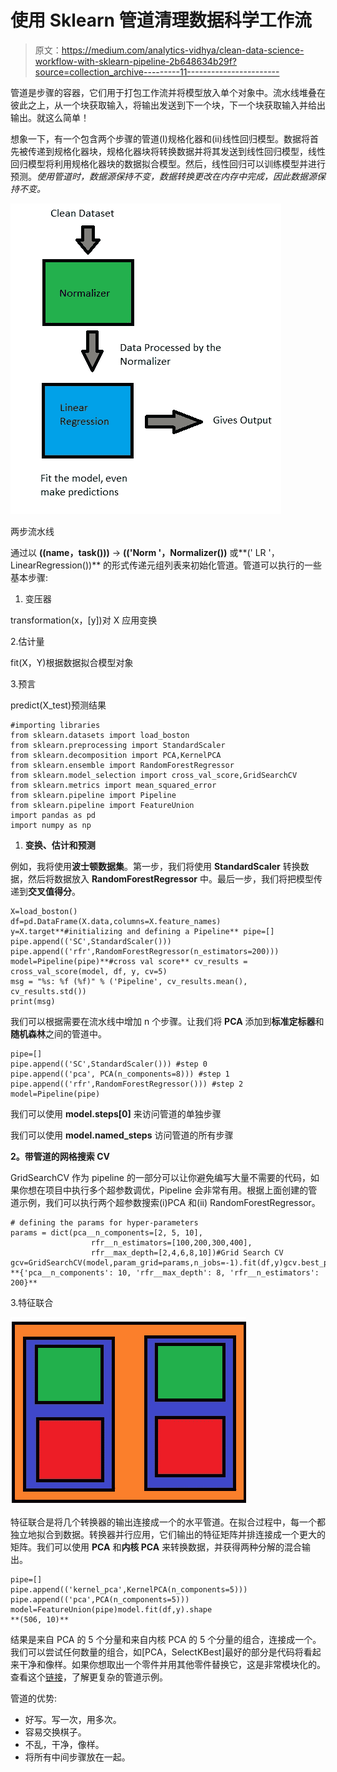 # 使用 Sklearn 管道清理数据科学工作流

> 原文：<https://medium.com/analytics-vidhya/clean-data-science-workflow-with-sklearn-pipeline-2b648634b29f?source=collection_archive---------11----------------------->

管道是步骤的容器，它们用于打包工作流并将模型放入单个对象中。流水线堆叠在彼此之上，从一个块获取输入，将输出发送到下一个块，下一个块获取输入并给出输出。就这么简单！

想象一下，有一个包含两个步骤的管道(I)规格化器和(ii)线性回归模型。数据将首先被传递到规格化器块，规格化器块将转换数据并将其发送到线性回归模型，线性回归模型将利用规格化器块的数据拟合模型。然后，线性回归可以训练模型并进行预测。*使用管道时，数据源保持不变，数据转换更改在内存中完成，因此数据源保持不变。*

![](img/2ac3fe21bf85e7764721c9497c7fe85d.png)

两步流水线

通过以 **((name，task()))** → **(('Norm '，Normalizer())** 或**(' LR '，LinearRegression())** 的形式传递元组列表来初始化管道。管道可以执行的一些基本步骤:

1.  变压器

transformation(x，[y])对 X 应用变换

2.估计量

fit(X，Y)根据数据拟合模型对象

3.预言

predict(X_test)预测结果

```
#importing libraries
from sklearn.datasets import load_boston
from sklearn.preprocessing import StandardScaler
from sklearn.decomposition import PCA,KernelPCA
from sklearn.ensemble import RandomForestRegressor
from sklearn.model_selection import cross_val_score,GridSearchCV
from sklearn.metrics import mean_squared_error
from sklearn.pipeline import Pipeline
from sklearn.pipeline import FeatureUnion
import pandas as pd
import numpy as np
```

1.  **变换、估计和预测**

例如，我将使用**波士顿数据集**。第一步，我们将使用 **StandardScaler** 转换数据，然后将数据放入 **RandomForestRegressor** 中。最后一步，我们将把模型传递到**交叉值得分**。

```
X=load_boston()
df=pd.DataFrame(X.data,columns=X.feature_names)
y=X.target**#initializing and defining a Pipeline** pipe=[] 
pipe.append(('SC',StandardScaler()))
pipe.append(('rfr',RandomForestRegressor(n_estimators=200)))
model=Pipeline(pipe)**#cross val score** cv_results = cross_val_score(model, df, y, cv=5)
msg = "%s: %f (%f)" % ('Pipeline', cv_results.mean(), cv_results.std())
print(msg)
```

我们可以根据需要在流水线中增加 n 个步骤。让我们将 **PCA** 添加到**标准定标器**和**随机森林**之间的管道中。

```
pipe=[]
pipe.append(('SC',StandardScaler())) #step 0
pipe.append(('pca', PCA(n_components=8))) #step 1
pipe.append(('rfr',RandomForestRegressor())) #step 2
model=Pipeline(pipe)
```

我们可以使用 **model.steps[0]** 来访问管道的单独步骤

我们可以使用 **model.named_steps** 访问管道的所有步骤

**2。带管道的网格搜索 CV**

GridSearchCV 作为 pipeline 的一部分可以让你避免编写大量不需要的代码，如果你想在项目中执行多个超参数调优，Pipeline 会非常有用。根据上面创建的管道示例，我们可以执行两个超参数搜索(i)PCA 和(ii) RandomForestRegressor。

```
# defining the params for hyper-parameters
params = dict(pca__n_components=[2, 5, 10],
                  rfr__n_estimators=[100,200,300,400],
                  rfr__max_depth=[2,4,6,8,10])#Grid Search CV
gcv=GridSearchCV(model,param_grid=params,n_jobs=-1).fit(df,y)gcv.best_params_
**{'pca__n_components': 10, 'rfr__max_depth': 8, 'rfr__n_estimators': 200}**
```

3.特征联合

![](img/066988b206762810892bdeea89dfc7f7.png)

特征联合是将几个转换器的输出连接成一个的水平管道。在拟合过程中，每一个都独立地拟合到数据。转换器并行应用，它们输出的特征矩阵并排连接成一个更大的矩阵。我们可以使用 **PCA** 和**内核 PCA** 来转换数据，并获得两种分解的混合输出。

```
pipe=[]
pipe.append(('kernel_pca',KernelPCA(n_components=5)))
pipe.append(('pca',PCA(n_components=5)))
model=FeatureUnion(pipe)model.fit(df,y).shape
**(506, 10)**
```

结果是来自 PCA 的 5 个分量和来自内核 PCA 的 5 个分量的组合，连接成一个。我们可以尝试任何数量的组合，如[PCA，SelectKBest]最好的部分是代码将看起来干净和像样。如果你想取出一个零件并用其他零件替换它，这是非常模块化的。查看这个[链接](https://scikit-learn.org/stable/auto_examples/compose/plot_feature_union.html#sphx-glr-auto-examples-compose-plot-feature-union-py)，了解更复杂的管道示例。

管道的优势:

*   好写。写一次，用多次。
*   容易交换棋子。
*   不乱，干净，像样。
*   将所有中间步骤放在一起。